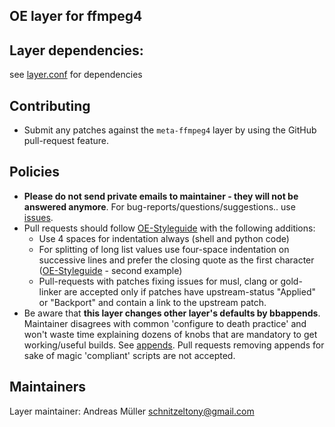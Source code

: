 OE layer for ffmpeg4
-----------------------------------------------


Layer dependencies:
----------------------
see [layer.conf](conf/layer.conf) for dependencies


Contributing
------------
* Submit any patches against the `meta-ffmpeg4` layer by using the GitHub pull-request feature.


Policies
--------
* **Please do not send private emails to maintainer - they will not be answered anymore**. For bug-reports/questions/suggestions.. use [issues](https://github.com/schnitzeltony/meta-office/issues).
* Pull requests should follow [OE-Styleguide](https://www.openembedded.org/wiki/Styleguide) with the following additions:
  * Use 4 spaces for indentation always (shell and python code)
  * For splitting of long list values use four-space indentation on successive lines and prefer the closing quote as the first character ([OE-Styleguide](https://www.openembedded.org/wiki/Styleguide) - second example)
  * Pull-requests with patches fixing issues for musl, clang or gold-linker are accepted only if patches have upstream-status "Applied" or "Backport" and contain a link to the upstream patch.
* Be aware that **this layer changes other layer's defaults by bbappends**. Maintainer disagrees with common 'configure to death practice' and won't waste time explaining dozens of knobs that are mandatory to get working/useful builds. See
  [appends](appends).
  Pull requests removing appends for sake of magic 'compliant' scripts  are not accepted.


Maintainers
-----------

Layer maintainer: Andreas Müller <schnitzeltony@gmail.com>
